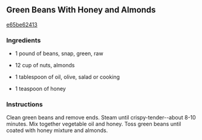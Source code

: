## Green Beans With Honey and Almonds

[e65be62413](http://www.food.com/recipe/green-beans-with-honey-and-almonds-191220)

### Ingredients

 - 1 pound of beans, snap, green, raw

 - 12 cup of nuts, almonds

 - 1 tablespoon of oil, olive, salad or cooking

 - 1 teaspoon of honey

### Instructions

Clean green beans and remove ends. Steam until crispy-tender--about 8-10 minutes. Mix together vegetable oil and honey. Toss green beans until coated with honey mixture and almonds.
